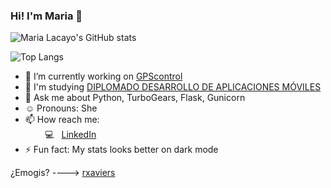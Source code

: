 <!--
**dwimLacayo/dwimLacayo** is a ✨ _special_ ✨ repository because its `README.md` (this file) appears on your GitHub profile.
-->

### Hi! I'm Maria 👋

![Maria Lacayo's GitHub stats](https://github-readme-stats.vercel.app/api?username=mglacayo07&show_icons=true&count_private=true&theme=radical)

![Top Langs](https://github-readme-stats.vercel.app/api/top-langs/?username=mglacayo07&layout=compact&show_icons=true&count_private=true&theme=radical)



- 🔭 I’m currently working on [GPScontrol](https://rastreogpscontrol.com.mx/)
- 🌱 I'm studying [DIPLOMADO DESARROLLO DE APLICACIONES MÓVILES](http://ioslab.ingenieria.unam.mx/diplomado.html)
- 💬 Ask me about Python, TurboGears, Flask, Gunicorn
- :relaxed: Pronouns: She
- 📫 How reach me:<br>
&nbsp;&nbsp;&nbsp;&nbsp;&nbsp;&nbsp;&nbsp;&nbsp;:computer:&nbsp;&nbsp; [LinkedIn](https://www.linkedin.com/)<br>
- ⚡ Fun fact: My stats looks better on dark mode


¿Emogis? ----> [rxaviers](https://gist.github.com/rxaviers/7360908)<br>
